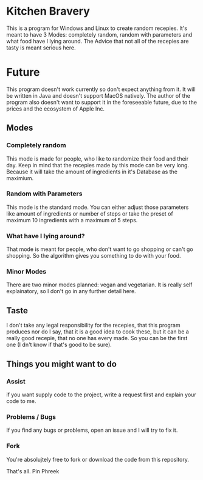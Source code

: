 # Kitchen Bravery
This is a program for Windows and Linux to create random recepies. It's meant to have 3 Modes: completely random, random with parameters and what food have I lying around. The Advice that not all of the recepies are tasty is meant serious here.

# Future
This program doesn't work currently so don't expect anything from it. It will be written in Java and doesn't support MacOS natively.
The author of the program also doesn't want to support it in the foreseeable future, due to the prices and the ecosystem of Apple Inc.

## Modes
### Completely random
This mode is made for people, who like to randomize their food and their day. Keep in mind that the recepies made by this mode can be
very long. Because it will take the amount of ingredients in it's Database as the maximium.
### Random with Parameters
This mode is the standard mode. You can either adjust those parameters like amount of ingredients or number of steps or take the preset
of maximum 10 ingredients with a maximum of 5 steps.
### What have I lying around?
That mode is meant for people, who don't want to go shopping or can't go shopping. So the algorithm gives you something to do with 
your food.
### Minor Modes
There are two minor modes planned: vegan and vegetarian. It is really self explainatory, so I don't go in any further detail here.

## Taste
I don't take any legal responsibility for the recepies, that this program produces nor do I say, that
it is a good idea to cook these, but it can be a really good recepie, that no one has every made. So you can be the first one (I dn't know if that's good
to be sure).

## Things you might want to do
### Assist
if you want supply code to the project, write a request first and explain your code to me.
### Problems / Bugs
If you find any bugs or problems, open an issue and I will try to fix it.
### Fork
You're absolujtely free to fork or download the code from this repository.

That's all.
Pin Phreek
